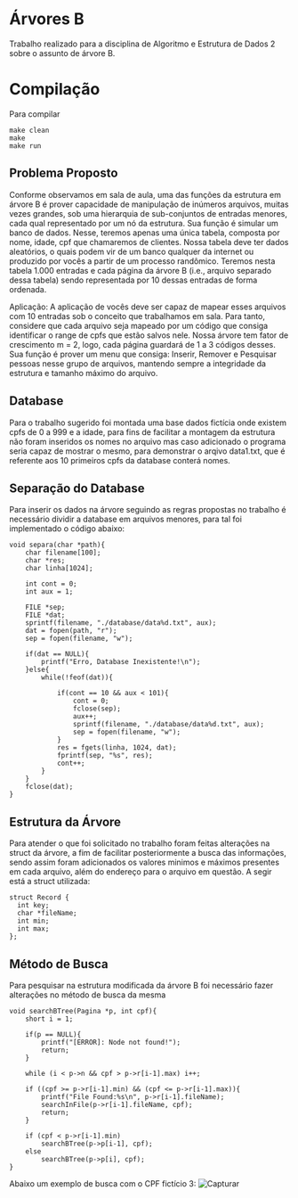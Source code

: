 # Árvores B
Trabalho realizado para a disciplina de Algoritmo e Estrutura de Dados 2 sobre o assunto de árvore B.

# Compilação
Para compilar
```
make clean
make
make run
```

## Problema Proposto
Conforme observamos em sala de aula, uma das funções da estrutura em árvore B é prover capacidade de manipulação de inúmeros arquivos, muitas vezes grandes, sob uma hierarquia de sub-conjuntos de entradas menores, cada qual representado por um nó da estrutura. Sua função é simular um banco de dados. Nesse, teremos apenas uma única tabela, composta por nome, idade, cpf que chamaremos de clientes. Nossa tabela deve ter dados aleatórios, o quais podem vir de um banco qualquer da internet ou produzido por vocês a partir de um processo randômico. Teremos nesta tabela 1.000 entradas e cada página da árvore B (i.e., arquivo separado dessa tabela)  sendo representada por 10 dessas entradas de forma ordenada. 

Aplicação: A aplicação de vocês deve ser capaz de mapear esses arquivos com 10 entradas sob o conceito que trabalhamos em sala. Para tanto, considere que cada arquivo seja mapeado por um código que consiga identificar o range de cpfs que estão salvos nele. Nossa árvore tem fator de crescimento m = 2, logo, cada página guardará de 1 a 3 códigos desses. Sua função é prover um menu que consiga: Inserir, Remover e Pesquisar pessoas nesse grupo de arquivos, mantendo sempre a integridade da estrutura e tamanho máximo do arquivo. 

## Database
Para o trabalho sugerido foi montada uma base dados fictícia onde existem cpfs de 0 a 999 e a idade, para fins de facilitar a montagem da estrutura não foram inseridos os nomes no arquivo mas caso adicionado o programa seria capaz de mostrar o mesmo, para demonstrar o arqivo data1.txt, que é referente aos 10 primeiros cpfs da database conterá nomes.

## Separação do Database
Para inserir os dados na árvore seguindo as regras propostas no trabalho é necessário dividir a database em arquivos menores, para tal foi implementado o código abaixo:
```
void separa(char *path){
	char filename[100];
	char *res;
	char linha[1024];

	int cont = 0;
	int aux = 1;

	FILE *sep;
	FILE *dat;
	sprintf(filename, "./database/data%d.txt", aux);
	dat = fopen(path, "r");
	sep = fopen(filename, "w");
	
	if(dat == NULL){
     	printf("Erro, Database Inexistente!\n");
    }else{
		while(!feof(dat)){

			if(cont == 10 && aux < 101){
				cont = 0;
				fclose(sep);
				aux++;
				sprintf(filename, "./database/data%d.txt", aux);
				sep = fopen(filename, "w");
			}
			res = fgets(linha, 1024, dat);
			fprintf(sep, "%s", res);
			cont++;
		}
	}
	fclose(dat);
}
``` 

## Estrutura da Árvore
Para atender o que foi solicitado no trabalho foram feitas alterações na struct da árvore, a fim de facilitar posteriormente a busca das informações, sendo assim foram adicionados os valores minimos e máximos presentes em cada arquivo, além do endereço para o arquivo em questão. A segir está a struct utilizada:
```
struct Record {
  int key;
  char *fileName;
  int min;
  int max;
};
```

## Método de Busca

Para pesquisar na estrutura modificada da árvore B foi necessário fazer alterações no método de busca da mesma

```
void searchBTree(Pagina *p, int cpf){
    short i = 1;

    if(p == NULL){
        printf("[ERROR]: Node not found!");
        return;
    }

    while (i < p->n && cpf > p->r[i-1].max) i++;

    if ((cpf >= p->r[i-1].min) && (cpf <= p->r[i-1].max)){ 
        printf("File Found:%s\n", p->r[i-1].fileName);
        searchInFile(p->r[i-1].fileName, cpf);
        return;
    }

    if (cpf < p->r[i-1].min) 
        searchBTree(p->p[i-1], cpf);
    else 
        searchBTree(p->p[i], cpf);
}
```
Abaixo um exemplo de busca com o CPF fictício 3:
![Capturar](https://user-images.githubusercontent.com/60747654/148835448-8423e4da-2f76-4365-a57a-2a38fb559400.PNG)




